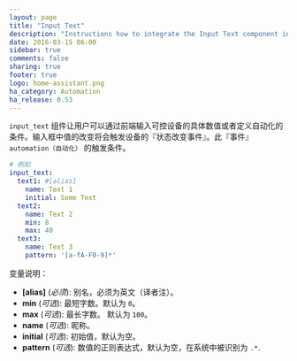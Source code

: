 ```yaml
---
layout: page
title: "Input Text"
description: "Instructions how to integrate the Input Text component into Home Assistant."
date: 2016-03-15 06:00
sidebar: true
comments: false
sharing: true
footer: true
logo: home-assistant.png
ha_category: Automation
ha_release: 0.53
---
```


`input_text` 组件让用户可以通过前端输入可控设备的具体数值或者定义自动化的条件。输入框中值的改变将会触发设备的『状态改变事件』。此『事件』`automation（自动化）` 的触发条件。

```yaml
# 例如
input_text:
  text1: #[alias]
    name: Text 1
    initial: Some Text
  text2:
    name: Text 2
    min: 8
    max: 40
  text3:
    name: Text 3
    pattern: '[a-fA-F0-9]*'
```

变量说明：

- **[alias]** (*必须*): 别名，必须为英文（译者注）。
- **min** (*可选*): 最短字数。默认为 `0`。
- **max** (*可选*): 最长字数。 默认为 `100`。
- **name** (*可选*): 昵称。
- **initial** (*可选*): 初始值，默认为空。
- **pattern** (*可选*): 数值的正则表达式，默认为空，在系统中被识别为  `.*`.


